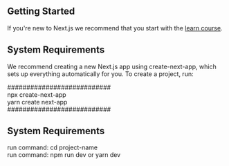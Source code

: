 <h2>Getting Started</h2>
If you're new to Next.js we recommend that you start with the <a href='https://nextjs.org/learn/basics/create-nextjs-app'>learn course</a>.

<h2>System Requirements</h2>
We recommend creating a new Next.js app using create-next-app, which sets up everything automatically for you. To create a project, run:

###########################<br />
npx create-next-app <br />
yarn create next-app<br />
###########################<br />

<h2>System Requirements</h2>

run command: cd project-name<br />
run command: npm run dev or yarn dev

